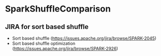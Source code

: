 # SparkShuffleComparison

## JIRA for sort based shuffle
* Sort based shuffle (https://issues.apache.org/jira/browse/SPARK-2045)
* Sort based shuffle optimization (https://issues.apache.org/jira/browse/SPARK-2926)
